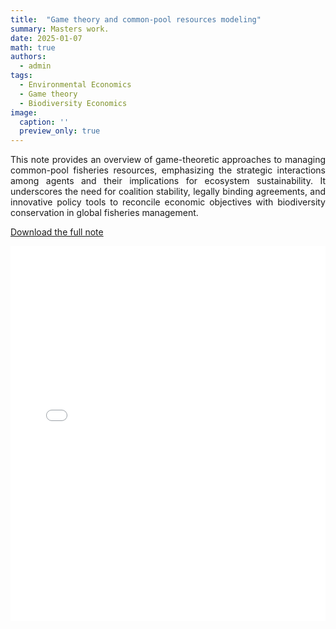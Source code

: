 ```yaml
---
title:  "Game theory and common-pool resources modeling"
summary: Masters work.
date: 2025-01-07
math: true
authors:
  - admin
tags:
  - Environmental Economics
  - Game theory
  - Biodiversity Economics
image:
  caption: ''
  preview_only: true
---
```


<p align="justify">
This note provides an overview of game-theoretic approaches to managing common-pool fisheries resources, emphasizing the strategic interactions among agents and their
implications for ecosystem sustainability. It underscores the need for coalition stability, legally binding agreements, and innovative policy tools to reconcile economic objectives with biodiversity conservation in global fisheries management.
</p>

[Download the full note](/documents/DA_COSTA-Game_theory_biodiversity.pdf)

<iframe src="/documents/DA_COSTA-Game_theory_biodiversity.pdf" width="100%" height="600px" style="border: none;">
    This browser does not support PDFs. Please download the PDF to view it: <a href="/documents/DA_COSTA-Game_theory_biodiversity.pdf">Download PDF</a>.
</iframe>